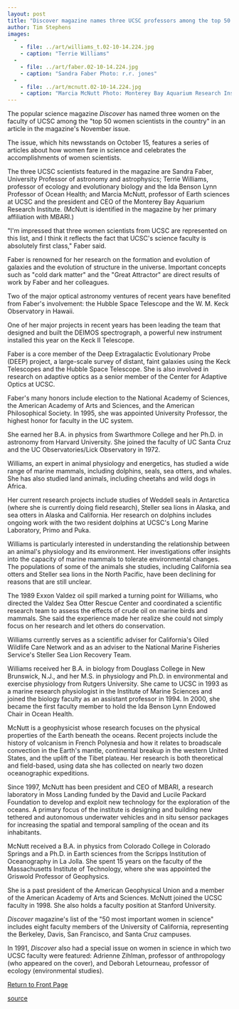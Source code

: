 ```yaml
---
layout: post
title: "Discover magazine names three UCSC professors among the top 50 women in science"
author: Tim Stephens
images:
  -
    - file: ../art/williams_t.02-10-14.224.jpg
    - caption: "Terrie Williams"
  -
    - file: ../art/faber.02-10-14.224.jpg
    - caption: "Sandra Faber Photo: r.r. jones"
  -
    - file: ../art/mcnutt.02-10-14.224.jpg
    - caption: "Marcia McNutt Photo: Monterey Bay Aquarium Research Institute"
---
```


The popular science magazine _Discover_ has named three women on the faculty of UCSC among the "top 50 women scientists in the country" in an article in the magazine's November issue.

The issue, which hits newsstands on October 15, features a series of articles about how women fare in science and celebrates the accomplishments of women scientists.

The three UCSC scientists featured in the magazine are Sandra Faber, University Professor of astronomy and astrophysics; Terrie Williams, professor of ecology and evolutionary biology and the Ida Benson Lynn Professor of Ocean Health; and Marcia McNutt, professor of Earth sciences at UCSC and the president and CEO of the Monterey Bay Aquarium Research Institute. (McNutt is identified in the magazine by her primary affiliation with MBARI.)

"I'm impressed that three women scientists from UCSC are represented on this list, and I think it reflects the fact that UCSC's science faculty is absolutely first class," Faber said.

Faber is renowned for her research on the formation and evolution of galaxies and the evolution of structure in the universe. Important concepts such as "cold dark matter" and the "Great Attractor" are direct results of work by Faber and her colleagues.

Two of the major optical astronomy ventures of recent years have benefited from Faber's involvement: the Hubble Space Telescope and the W. M. Keck Observatory in Hawaii.

One of her major projects in recent years has been leading the team that designed and built the DEIMOS spectrograph, a powerful new instrument installed this year on the Keck II Telescope.

Faber is a core member of the Deep Extragalactic Evolutionary Probe (DEEP) project, a large-scale survey of distant, faint galaxies using the Keck Telescopes and the Hubble Space Telescope. She is also involved in research on adaptive optics as a senior member of the Center for Adaptive Optics at UCSC.

Faber's many honors include election to the National Academy of Sciences, the American Academy of Arts and Sciences, and the American Philosophical Society. In 1995, she was appointed University Professor, the highest honor for faculty in the UC system.

She earned her B.A. in physics from Swarthmore College and her Ph.D. in astronomy from Harvard University. She joined the faculty of UC Santa Cruz and the UC Observatories/Lick Observatory in 1972.

Williams, an expert in animal physiology and energetics, has studied a wide range of marine mammals, including dolphins, seals, sea otters, and whales. She has also studied land animals, including cheetahs and wild dogs in Africa.

Her current research projects include studies of Weddell seals in Antarctica (where she is currently doing field research), Steller sea lions in Alaska, and sea otters in Alaska and California. Her research on dolphins includes ongoing work with the two resident dolphins at UCSC's Long Marine Laboratory, Primo and Puka.

Williams is particularly interested in understanding the relationship between an animal's physiology and its environment. Her investigations offer insights into the capacity of marine mammals to tolerate environmental changes. The populations of some of the animals she studies, including California sea otters and Steller sea lions in the North Pacific, have been declining for reasons that are still unclear.

The 1989 Exxon Valdez oil spill marked a turning point for Williams, who directed the Valdez Sea Otter Rescue Center and coordinated a scientific research team to assess the effects of crude oil on marine birds and mammals. She said the experience made her realize she could not simply focus on her research and let others do conservation.

Williams currently serves as a scientific adviser for California's Oiled Wildlife Care Network and as an adviser to the National Marine Fisheries Service's Steller Sea Lion Recovery Team.

Williams received her B.A. in biology from Douglass College in New Brunswick, N.J., and her M.S. in physiology and Ph.D. in environmental and exercise physiology from Rutgers University. She came to UCSC in 1993 as a marine research physiologist in the Institute of Marine Sciences and joined the biology faculty as an assistant professor in 1994. In 2000, she became the first faculty member to hold the Ida Benson Lynn Endowed Chair in Ocean Health.

McNutt is a geophysicist whose research focuses on the physical properties of the Earth beneath the oceans. Recent projects include the history of volcanism in French Polynesia and how it relates to broadscale convection in the Earth's mantle, continental breakup in the western United States, and the uplift of the Tibet plateau. Her research is both theoretical and field-based, using data she has collected on nearly two dozen oceanographic expeditions.

Since 1997, McNutt has been president and CEO of MBARI, a research laboratory in Moss Landing funded by the David and Lucile Packard Foundation to develop and exploit new technology for the exploration of the oceans. A primary focus of the institute is designing and building new tethered and autonomous underwater vehicles and in situ sensor packages for increasing the spatial and temporal sampling of the ocean and its inhabitants.

McNutt received a B.A. in physics from Colorado College in Colorado Springs and a Ph.D. in Earth sciences from the Scripps Institution of Oceanography in La Jolla. She spent 15 years on the faculty of the Massachusetts Institute of Technology, where she was appointed the Griswold Professor of Geophysics.

She is a past president of the American Geophysical Union and a member of the American Academy of Arts and Sciences. McNutt joined the UCSC faculty in 1998. She also holds a faculty position at Stanford University.

_Discover_ magazine's list of the "50 most important women in science" includes eight faculty members of the University of California, representing the Berkeley, Davis, San Francisco, and Santa Cruz campuses.

In 1991, _Discover_ also had a special issue on women in science in which two UCSC faculty were featured: Adrienne Zihlman, professor of anthropology (who appeared on the cover), and Deborah Letourneau, professor of ecology (environmental studies).  

  

[Return to Front Page][1]

[1]: http://currents.ucsc.edu/

[source](http://www1.ucsc.edu/currents/02-03/10-14/discover.html "Permalink to discover")
